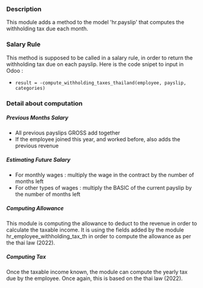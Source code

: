 ### Description
This module adds a method to the model 'hr.payslip' that computes the withholding tax due each month. 

### Salary Rule
This method is supposed to be called in a salary rule, in order to return the withholding tax due on each payslip. Here is the code snipet to input in Odoo :
- `result = -compute_withholding_taxes_thailand(employee, payslip, categories)`

### Detail about computation
##### Previous Months Salary
- All previous payslips GROSS add together 
- If the employee joined this year, and worked before, also adds the previous revenue
##### Estimating Future Salary

- For monthly wages : multiply the wage in the contract by the number of months left
- For other types of wages : multiply the BASIC of the current payslip by the number of months left
##### Computing Allowance

This module is computing the allowance to deduct to the revenue in order to calculate the taxable income. It is using the fields added by the module hr_employee_withholding_tax_th in order to compute the allowance as per the thai law (2022).

##### Computing Tax
Once the taxable income known, the module can compute the yearly tax due by the employee. Once again, this is based on the thai law (2022). 